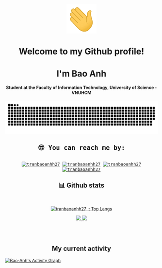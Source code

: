 <div align="center">
  <img width="100" src="https://github.com/1999AZZAR/1999AZZAR/blob/main/resources/img/waving.gif">
  <h1 align="center"> Welcome to my Github profile!</h1>
  <h1 align="center"> I'm Bao Anh </h1>
  <h4 align="center">Student at the Faculty of Information Technology, University of Science - VNUHCM </h4>
</div>

<div align="center">
  <a href="https://1999azzar.github.io/1999AZZAR/">
  <img  src="https://github.com/1999AZZAR/1999AZZAR/blob/main/resources/img/grid-snake.svg"
       alt="snake" /></a>
</div>

<div>
  <samp>
    <h2 align="center">😎 You can reach me by:</h2>
    <p align="center">
      <br/>
      <a href="https://www.linkedin.com/in/tran-bao-anh-150522244/" target="blank"><img align="center"
         src="https://img.shields.io/badge/linkedin-%231DA1F2.svg?style=for-the-badge&logo=linkedin&logoColor=white"
         alt="tranbaoanhh27" height="30"/></a>
      <a href="https://www.facebook.com/tranbaoanh.27" target="blank"><img align="center"
         src="https://img.shields.io/badge/facebook-4267B2.svg?style=for-the-badge&logo=facebook&logoColor=white"
         alt="tranbaoanhh27" height="30"/></a>
      <a href="mailto:tranbaoanhh27@gmail.com" target="blank">
        <img  align="center"
              src="https://img.shields.io/badge/gmail-EA4335.svg?style=for-the-badge&logo=gmail&logoColor=white"
              alt="tranbaoanhh27" height="30"/>
      </a>
      <a href="https://www.instagram.com/_tranbaoanh/" target="blank">
          <img  align="center"
                src="https://img.shields.io/badge/instagram-%23E4405F.svg?style=for-the-badge&logo=Instagram&logoColor=white"
                alt="tranbaoanhh27" height="30"/>
      </a>
    </p>
  </samp>
</div>

<div>
    <h2 align="center"> 📊 Github stats </h2>
      <br/>
        <p align="center">
          <a href="https://github.com/tranbaoanhh27/">
          <img src="https://github-readme-stats.vercel.app/api/top-langs/?username=tranbaoanhh27&langs_count=6&theme=gruvbox&layout=compact&hide_border=true" alt="tranbaoanhh27 :: Top Langs" /></a>
        </p>
        <p align="center">
          <a href="https://github.com/tranbaoanhh27/">
          <img width="49.5%" src="https://github-readme-stats.vercel.app/api?username=tranbaoanhh27&show_icons=true&theme=gruvbox&hide_border=true" />
          <img width="49.5%" src="https://github-readme-streak-stats.herokuapp.com/?user=tranbaoanhh27&theme=gruvbox&hide_border=true" />
          </a>
       </p>
     <br>
  </div>

  <br/>
  <h2 align="center"> My current activity </h2>
<a href="https://github.com/ashutosh00710/github-readme-activity-graph"><img alt="Bao-Anh's Activity Graph" src="https://activity-graph.herokuapp.com/graph/?username=tranbaoanhh27&bg_color=000&color=fff&line=00E676&point=fff&hide_border=true" /></a>
